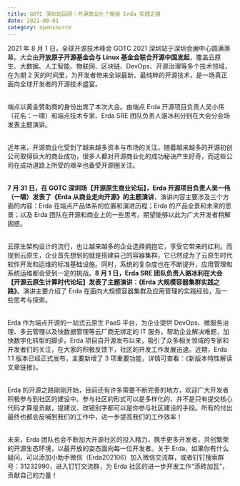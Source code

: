 ```yaml
---
title: GOTC 深圳站回顾｜开源商业化？揭秘 Erda 实践之路
date: 2021-08-01
category: opensource
---
```




2021 年 8 月 1 日，全球开源技术峰会 GOTC 2021 深圳站于深圳会展中心圆满落幕。大会由**开放原子开源基金会与 Linux 基金会联合开源中国发起**，覆盖云原生、大数据、人工智能、物联网、区块链、DevOps、开源治理等多个技术领域，在为期 2 天的时间里，为开发者带来全球最新、最纯粹的开源技术，是一场真正面向全球开发者的开源技术盛宴。<br />​

端点以黄金赞助商的身份出席了本次大会。由端点 Erda 开源项目负责人吴小伟（花名：一啸）和端点技术专家、Erda SRE 团队负责人骆冰利分别在大会分会场发表主题演讲。<br />​

近年来，开源商业化受到了越来越多资本与市场的关注。随着越来越多的开源初创公司取得巨大的商业成功，很多人都对开源商业化的成功秘诀产生好奇，而这些公司在成功道路上所受的艰辛也备受开源圈关注。<br />​

**7 月 31 日，在 GOTC 深圳场【开源原生商业论坛】，Erda 开源项目负责人吴一伟（一啸）发表了《Erda 从商业走向开源》的主题演讲**，演讲内容主要涉及三个方面的内容：Erda 在端点产品体系的位置和演进历程；Erda 的产品全景和未来的愿景；以及 Erda 团队在开源和商业上的一些思考。期望能够以此为广大开发者稍解困惑。<br />​

云原生架构设计的流行，也让越来越多的企业选择拥抱它，享受它带来的红利。而提到云原生，企业首先想到的就是搭建自己的容器集群，它已然成为了云原生时代软件开发和运维的标准基础设施。同时，系统的复杂度也在不断提升，应用管理和系统运维都会受到一定的挑战。**8 月 1 日，Erda SRE 团队负责人骆冰利在大会【开源云原生计算时代论坛】发表了主题演讲：《Erda 大规模容器集群实践之路》**。演讲主要介绍了 Erda 在面向大规模容器集群及应用管理的实践经验，及一些思考与探索。<br />​

Erda 作为端点开源的一站式云原生 PaaS 平台，为企业提供 DevOps、微服务治理、多云管理以及快数据管理等云厂商无绑定的 IT 服务，帮助企业解决难题，加快数字化转型的脚步。Erda 项目自开源发布以来，吸引了众多相关领域的专家和开发者们的关注，在大家的积极反馈下，社区的开发工作发展迅速。近期，Erda 1.1 版本已经正式发布，主要新增了 3 项重要功能，详情可查看：《新版本特性解读文章链接》。<br />​

Erda 的开源之路刚刚开始，目前还有许多需要不断完善的地方，欢迎广大开发者积极参与到社区的建设中。参与社区的形式可以是多样化的，并不是只有提交核心代码才算是贡献，提建议、改错别字都可以是你参与社区建设的手段。所有的付出最终也都会反哺到我们的工作中，进一步提高我们的工作效率！<br />​

未来，Erda 团队也会不断加大开源社区的投入精力，携手更多开发者，共创繁荣的开源生态环境，以最开放的姿态面向每一位开发者。关于 Erda，如果你有什么疑问，可以添加小助手微信（Erda202106）加入微信交流群，或者钉钉搜索群号：31232990，进入钉钉交流群，为 Erda 社区的进一步开发工作“添砖加瓦”，贡献自己的力量！
